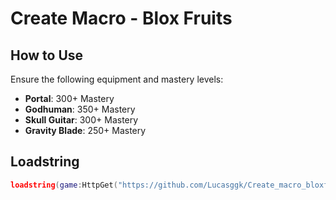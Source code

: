 # Create Macro - Blox Fruits

## How to Use

Ensure the following equipment and mastery levels:

- **Portal**: 300+ Mastery  
- **Godhuman**: 350+ Mastery  
- **Skull Guitar**: 300+ Mastery  
- **Gravity Blade**: 250+ Mastery
## Loadstring

```lua
loadstring(game:HttpGet("https://github.com/Lucasggk/Create_macro_bloxfruits/raw/main/Loader.lua"))()

